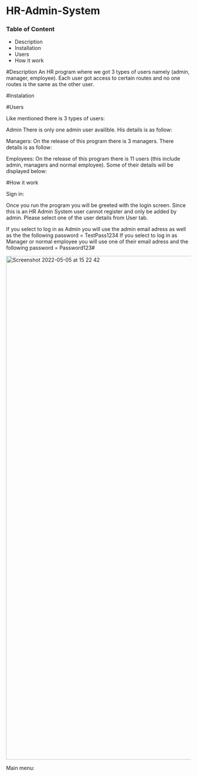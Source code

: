 # HR-Admin-System 

### Table of Content
* Description
* Installation
* Users 
* How it work

#Description
An HR program where we got 3 types of users namely (admin, manager, employee). Each user got access to certain routes and no one routes is the same as the other user. 

#Instalation

#Users

Like mentioned there is 3 types of users:

Admin
There is only one admin user availible. His details is as follow:

Managers:
On the release of this program there is 3 managers. There details is as follow:

Employees:
On the release of this program there is 11 users (this include admin, managers and normal employee). Some of their details will be displayed below:


#How it work

Sign in:

Once you run the program you will be greeted with the login screen. Since this is an HR Admin System user cannot register and only be added by admin. 
Please select one of the user details from User tab. 

If you select to log in as Admin you will use the admin email adress as well as the the following password = TestPass1234
If you select to log in as Manager or normal employee you will use one of their email adress and the following password = Password123#

<img width="1374" alt="Screenshot 2022-05-05 at 15 22 42" src="https://user-images.githubusercontent.com/79621348/166932259-3a298caa-cc70-449a-89e7-8a074e7cdc85.png">


Main menu:


